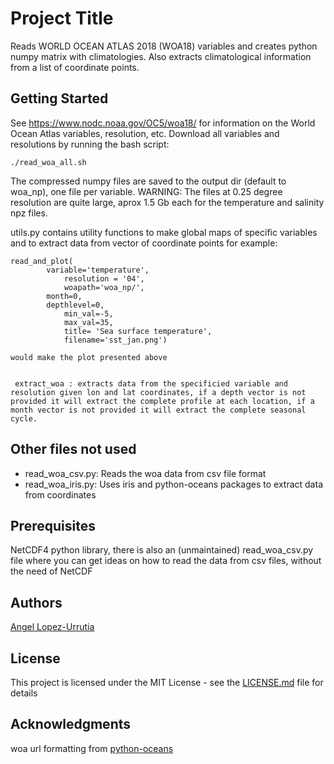 # Project Title

Reads WORLD OCEAN ATLAS 2018 (WOA18) variables and creates python numpy matrix with climatologies. Also extracts climatological information from a list of coordinate points.

## Getting Started
See https://www.nodc.noaa.gov/OC5/woa18/ for information on the World Ocean Atlas variables, resolution, etc.
Download all variables and resolutions by running the bash script:
```
./read_woa_all.sh
```

The compressed numpy files are saved to the output dir (default to woa_np), one file per variable.
WARNING: The files at 0.25 degree resolution are quite large, aprox 1.5 Gb each for the temperature and salinity npz files.

utils.py contains utility functions to make global maps of specific variables and to extract data from vector of coordinate points
	 for example:
```
read_and_plot(
		variable='temperature',
	        resolution = '04',
        	woapath='woa_np/',
		month=0,		
		depthlevel=0,	
        	min_val=-5,
        	max_val=35,
        	title= 'Sea surface temperature',
        	filename='sst_jan.png')

```

	would make the plot presented above


	 extract_woa : extracts data from the specificied variable and resolution given lon and lat coordinates, if a depth vector is not provided it will extract the complete profile at each location, if a month vector is not provided it will extract the complete seasonal cycle.


## Other files not used
- read_woa_csv.py:  Reads the woa data from csv file format
- read_woa_iris.py: Uses iris and python-oceans packages to extract data from coordinates

## Prerequisites

NetCDF4 python library, there is also an (unmaintained) read_woa_csv.py file where you can get ideas on how to read the data from csv files, without the need of NetCDF

## Authors
[Angel Lopez-Urrutia](https://lopezurrutia.github.com/)

## License

This project is licensed under the MIT License - see the [LICENSE.md](LICENSE.md) file for details

## Acknowledgments
 woa url formatting from [python-oceans](https://github.com/ocefpaf/python-oceans)

